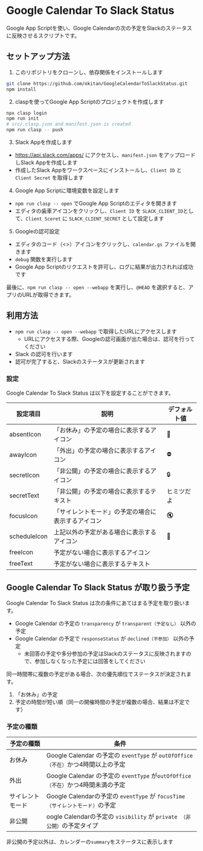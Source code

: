 # Google Calendar To Slack Status

Google App Scriptを使い、Google Calendarの次の予定をSlackのステータスに反映させるスクリプトです。

## セットアップ方法

1. このリポジトリをクローンし、依存関係をインストールします

```bash
git clone https://github.com/okitan/GoogleCalendarToSlackStatus.git
npm install
```

2. claspを使ってGoogle App Scriptのプロジェクトを作成します

```bash
npx clasp login
npm run init
# src/.clasp.json and manifest.json is created
npm run clasp -- push
```

3. Slack Appを作成します

- https://api.slack.com/apps/ にアクセスし、`manifest.json` をアップロードしSlack Appを作成します
- 作成したSlack Appをワークスペースにインストールし、`Client ID` と `Client Secret` を取得します

4. Google App Scriptに環境変数を設定します

- `npm run clasp -- open` でGoogle App Scriptのエディタを開きます
- エディタの歯車アイコンをクリックし、`Client ID` を `SLACK_CLIENT_ID`として、`Client Sceret` に `SLACK_CLIENT_SECRET` として設定します

5. Googleの認可設定

- エディタのコード（<>）アイコンをクリックし、`calendar.gs` ファイルを開きます
- `debug` 関数を実行します
- Google App Scriptのリクエストを許可し、ログに結果が出力されれば成功です

最後に、`npm run clasp -- open --webapp` を実行し、`@HEAD` を選択すると、アプリのURLが取得できます。

## 利用方法

- `npm run clasp -- open --webapp` で取得したURLにアクセスします
  - URLにアクセスする際、Googleの認可画面が出た場合は、認可を行ってください
- Slack の認可を行います
- 認可が完了すると、Slackのステータスが更新されます

### 設定

Google Calendar To Slack Status は以下を設定することができます。

| 設定項目     | 説明                                               | デフォルト値 |
| ------------ | -------------------------------------------------- | ------------ |
| absentIcon   | 「お休み」の予定の場合に表示するアイコン           | :palm_tree:  |
| awayIcon     | 「外出」の予定の場合に表示するアイコン             | :no_entry:   |
| secretIcon   | 「非公開」の予定の場合に表示するアイコン           | :lock:       |
| secretText   | 「非公開」の予定の場合に表示するテキスト           | ヒミツだよ   |
| focusIcon    | 「サイレントモード」の予定の場合に表示するアイコン | :mute:       |
| scheduleIcon | 上記以外の予定がある場合に表示するアイコン         | :calendar:   |
| freeIcon     | 予定がない場合に表示するアイコン                   |              |
| freeText     | 予定がない場合に表示するテキスト                   |

## Google Calendar To Slack Status が取り扱う予定

Google Calendar To Slack Status は次の条件にあてはまる予定を取り扱います。

- Google Calendar の予定の `transparency` が `transparent（予定なし）` 以外の予定
- Google Calendar の予定で `responseStatus` が `declined（不参加）` 以外の予定
  - 未回答の予定や多分参加の予定はSlackのステータスに反映されますので、参加しなくなった予定には回答をしてください

同一時間帯に複数の予定がある場合、次の優先順位でステータスが決定されます。

1. 「お休み」の予定
2. 予定の時間が短い順（同一の開催時間の予定が複数の場合、結果は不定です）

### 予定の種類

| 予定の種類       | 条件                                                                             |
| ---------------- | -------------------------------------------------------------------------------- |
| お休み           | Google Calendar の予定の `eventType` が `outOfOffice（不在）`かつ4時間以上の予定 |
| 外出             | Google Calendar の予定の `eventType` が`outOfOffice（不在）`かつ4時間未満の予定  |
| サイレントモード | Google Calendarの予定の `eventType` が `focusTime（サイレントモード）`の予定     |
| 非公開           | oogle Calendarの予定の `visibility` が `private （非公開）`の予定タイプ          |

非公開の予定以外は、カレンダーの`summary`をステータスに表示します
